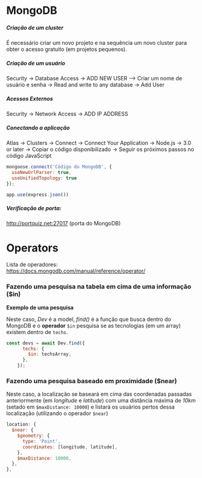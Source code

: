 # MongoDB

##### Criação de um cluster

É necessário criar um novo projeto e na sequência um novo cluster para obter o acesso gratuito (em projetos pequenos).

##### Criação de um usuário

Security -> Database Access -> ADD NEW USER --> Criar um nome de usuário e senha -> Read and write to any database -> Add User

##### Acessos Externos

Security -> Network Access -> ADD IP ADDRESS

##### Conectando a aplicação

Atlas -> Clusters -> Connect -> Connect Your Application -> Node.js -> 3.0 or later -> Copiar o código disponibilizado -> Seguir os próximos passos no código JavaScript

```js
mongoose.connect('Código do MongoDB', {
  useNewUrlParser: true,
  useUnifiedTopology: true
});

app.use(express.json())
```

##### Verificação de porta:

http://portquiz.net:27017 (porta do MongoDB)

# Operators

Lista de operadores: https://docs.mongodb.com/manual/reference/operator/

### Fazendo uma pesquisa na tabela em cima de uma informação ($in)

**Exemplo de uma pesquisa**

Neste caso, *Dev* é a model, *find()* é a função que busca dentro do MongoDB e o **operador** `$in` pesquisa se as tecnologias (em um array) existem dentro de `techs`.

```js
const devs = await Dev.find({
      techs: {
        $in: techsArray,
      },
    });
```

### Fazendo uma pesquisa baseado em proximidade ($near)

Neste caso, a localização se baseará em cima das coordenadas passadas anteriormente (em *longitude* e *latitude*) com uma distância máxima de *10km* (setado em `$maxDistance: 10000`) e listará os usuários pertos dessa localização (utilizando o operador `$near`)

```js
location: {
  $near: {
    $geometry: {
      type: 'Point',
      coordinates: [longitude, latitude],
    },
    $maxDistance: 10000,
  },
},
```